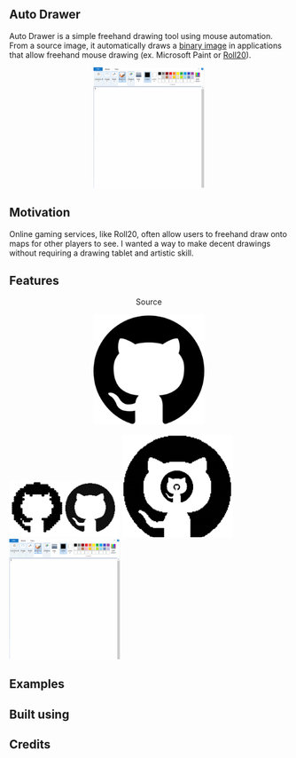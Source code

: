 ## Auto Drawer
Auto Drawer is a simple freehand drawing tool using mouse automation.
From a source image, it automatically draws a [binary image](https://en.wikipedia.org/wiki/Binary_image)
in applications that allow freehand mouse drawing (ex. Microsoft Paint or [Roll20](https://roll20.net/)).

<p align="center">
  <img src="/assets/examples/Github.gif" width="200"></img>
</p>


## Motivation
Online gaming services, like Roll20, often allow users to freehand draw onto maps 
for other players to see. I wanted a way to make decent drawings without requiring
a drawing tablet and artistic skill. 

## Features

<p align="center">
  <bold> Source </bold>
 </p>
 
 <p align="center">
  <kbd><img src="/assets/source/github.png" width="200"></img></kbd>
 </p>


<p float="left">
  <img src="/assets/examples/Resolution.png" width="200"></img>
  <img src="/assets/examples/Scales.png" width="200"></img>
  <img src="/assets/examples/Github.gif" width="200"></img>
</p>

## Examples


## Built using


## Credits
